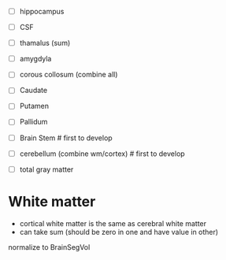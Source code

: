 - [ ] hippocampus
- [ ] CSF
- [ ] thamalus (sum)
- [ ] amygdyla

- [ ] corous collosum (combine all)
- [ ] Caudate
- [ ] Putamen
- [ ] Pallidum

- [ ] Brain Stem # first to develop
- [ ] cerebellum (combine wm/cortex) # first to develop

- [ ] total gray matter

# White matter
- cortical white matter is the same as cerebral white matter
- can take sum (should be zero in one and have value in other)

normalize to BrainSegVol
